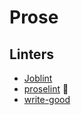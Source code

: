 # Prose

## Linters

- [Joblint](https://github.com/rowanmanning/joblint)
- [proselint](https://github.com/errata-ai/proselint) 🌟
- [write-good](https://github.com/btford/write-good)

<!--
- Readability
- alex
-->
